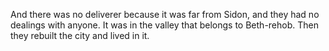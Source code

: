 And there was no deliverer because it was far from Sidon, and they had no dealings with anyone. It was in the valley that belongs to Beth-rehob. Then they rebuilt the city and lived in it.
